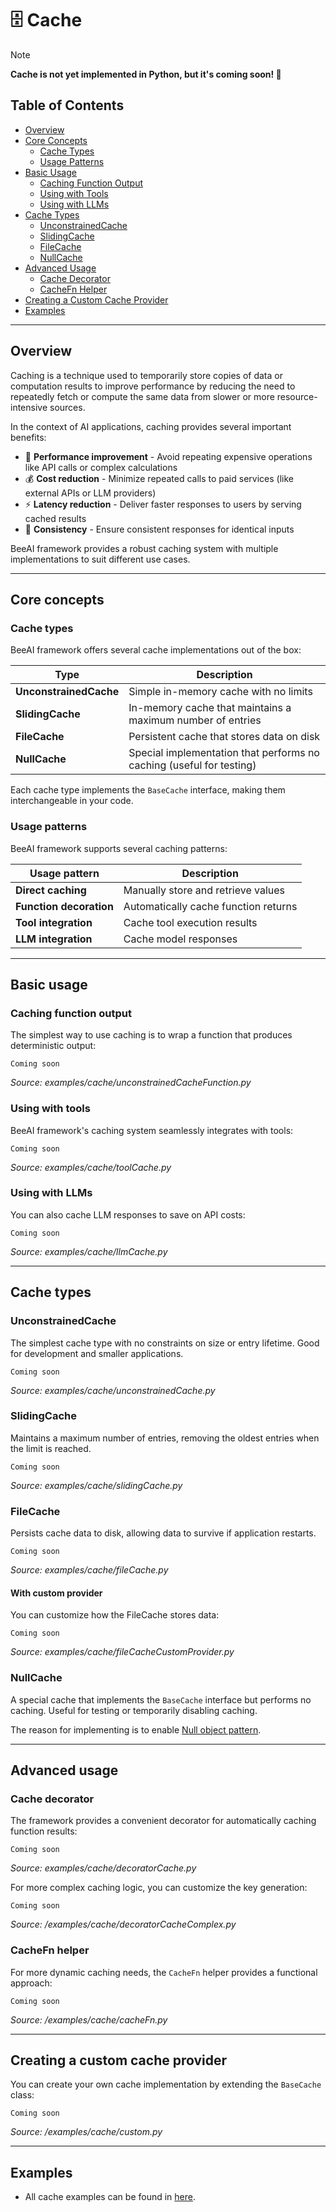 # 🗄️ Cache

> [!NOTE]  
> **Cache is not yet implemented in Python, but it's coming soon! 🚀**

<!-- TOC -->
## Table of Contents
- [Overview](#overview)
- [Core Concepts](#core-concepts)
  - [Cache Types](#cache-types)
  - [Usage Patterns](#usage-patterns)
- [Basic Usage](#basic-usage)
  - [Caching Function Output](#caching-function-output)
  - [Using with Tools](#using-with-tools)
  - [Using with LLMs](#using-with-llms)
- [Cache Types](#cache-types)
  - [UnconstrainedCache](#unconstrainedcache)
  - [SlidingCache](#slidingcache)
  - [FileCache](#filecache)
  - [NullCache](#nullcache)
- [Advanced Usage](#advanced-usage)
  - [Cache Decorator](#cache-decorator)
  - [CacheFn Helper](#cachefn-helper)
- [Creating a Custom Cache Provider](#creating-a-custom-cache-provider)
- [Examples](#examples)
<!-- /TOC -->

---

## Overview

Caching is a technique used to temporarily store copies of data or computation results to improve performance by reducing the need to repeatedly fetch or compute the same data from slower or more resource-intensive sources.

In the context of AI applications, caching provides several important benefits:

- 🚀 **Performance improvement** - Avoid repeating expensive operations like API calls or complex calculations
- 💰 **Cost reduction** - Minimize repeated calls to paid services (like external APIs or LLM providers)
- ⚡ **Latency reduction** - Deliver faster responses to users by serving cached results
- 🔄 **Consistency** - Ensure consistent responses for identical inputs

BeeAI framework provides a robust caching system with multiple implementations to suit different use cases.

---

## Core concepts

### Cache types

BeeAI framework offers several cache implementations out of the box:

| Type               | Description                                                       |
|--------------------|-------------------------------------------------------------------|
| **UnconstrainedCache** | Simple in-memory cache with no limits                            |
| **SlidingCache**       | In-memory cache that maintains a maximum number of entries       |
| **FileCache**          | Persistent cache that stores data on disk                        |
| **NullCache**          | Special implementation that performs no caching (useful for testing) |

Each cache type implements the `BaseCache` interface, making them interchangeable in your code.

### Usage patterns

BeeAI framework supports several caching patterns:

| Usage pattern          | Description                                      |
|------------------------|--------------------------------------------------|
| **Direct caching**      | Manually store and retrieve values              |
| **Function decoration** | Automatically cache function returns            |
| **Tool integration**    | Cache tool execution results                    |
| **LLM integration**     | Cache model responses                           |

---

## Basic usage

### Caching function output

The simplest way to use caching is to wrap a function that produces deterministic output:

```text
Coming soon
```

_Source: examples/cache/unconstrainedCacheFunction.py_

### Using with tools

BeeAI framework's caching system seamlessly integrates with tools:

```text
Coming soon
```

_Source: examples/cache/toolCache.py_

### Using with LLMs

You can also cache LLM responses to save on API costs:

```text
Coming soon
```

_Source: examples/cache/llmCache.py_

---

## Cache types

### UnconstrainedCache

The simplest cache type with no constraints on size or entry lifetime. Good for development and smaller applications.

```text
Coming soon
```

_Source: examples/cache/unconstrainedCache.py_

### SlidingCache

Maintains a maximum number of entries, removing the oldest entries when the limit is reached.

```text
Coming soon
```

_Source: examples/cache/slidingCache.py_

### FileCache

Persists cache data to disk, allowing data to survive if application restarts.

```text
Coming soon
```

_Source: examples/cache/fileCache.py_

#### With custom provider

You can customize how the FileCache stores data:

```text
Coming soon
```

_Source: examples/cache/fileCacheCustomProvider.py_

### NullCache

A special cache that implements the `BaseCache` interface but performs no caching. Useful for testing or temporarily disabling caching.

The reason for implementing is to enable [Null object pattern](https://en.wikipedia.org/wiki/Null_object_pattern).

---

## Advanced usage

### Cache decorator

The framework provides a convenient decorator for automatically caching function results:

```text
Coming soon
```

_Source: examples/cache/decoratorCache.py_

For more complex caching logic, you can customize the key generation:

```text
Coming soon
```

_Source: /examples/cache/decoratorCacheComplex.py_

### CacheFn helper

For more dynamic caching needs, the `CacheFn` helper provides a functional approach:

```text
Coming soon
```

_Source: /examples/cache/cacheFn.py_

---

## Creating a custom cache provider

You can create your own cache implementation by extending the `BaseCache` class:

```text
Coming soon
```

_Source: /examples/cache/custom.py_

---

## Examples

- All cache examples can be found in [here](/python/examples/cache).
